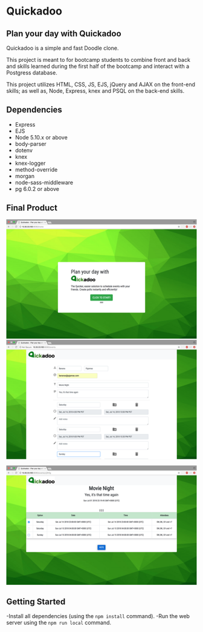 # Quickadoo
## Plan your day with Quickadoo

Quickadoo is a simple and fast Doodle clone.

This project is meant to for bootcamp students to combine front and back and skills learned during the first half of the bootcamp and interact with a Postgress database.

This project utilizes HTML, CSS, JS, EJS, jQuery and AJAX on the front-end skills; as well as, Node, Express, knex and PSQL on the back-end skills.


## Dependencies

- Express
- EJS
- Node 5.10.x or above
- body-parser
- dotenv
- knex
- knex-logger
- method-override
- morgan
- node-sass-middleware
- pg 6.0.2 or above

## Final Product

!["Landing Page"](https://github.com/Wisara8/quickadoo/blob/master/docs/Landing%20Page.png?raw=true)
!["Create Event Page"](https://github.com/Wisara8/quickadoo/blob/master/docs/Event%20Form.png?raw=true)
<!-- !["Poll Page"]() -->
!["Poll Page wtih Votes"](https://github.com/Wisara8/quickadoo/blob/master/docs/Poll%20Page%20with%20Votes.png?raw=true)
<!-- !["Thanks for Voting!"]() -->

## Getting Started

-Install all dependencies (using the `npm install` command).
-Run the web server using the `npm run local` command.